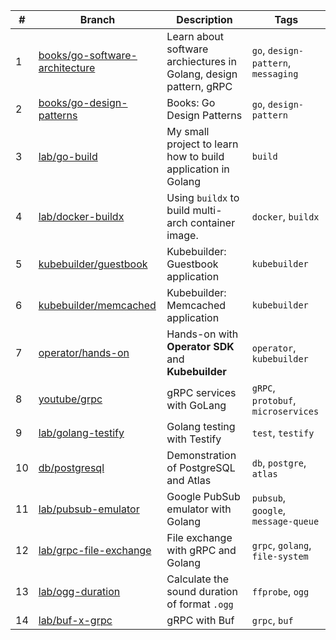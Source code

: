 | #   | Branch                                                                                                     | Description                                                       | Tags                                |
| --- | ---------------------------------------------------------------------------------------------------------- | ----------------------------------------------------------------- | ----------------------------------- |
| 1   | [books/go-software-architecture](https://github.com/cuongpiger/golang/tree/books/go-software-architecture) | Learn about software archiectures in Golang, design pattern, gRPC | `go`, `design-pattern`, `messaging` |
| 2   | [books/go-design-patterns](https://github.com/cuongpiger/golang/tree/books/go-design-patterns)             | Books: Go Design Patterns                                         | `go`, `design-pattern`              |
| 3   | [lab/go-build](https://github.com/cuongpiger/golang/tree/lab/go-build)                                     | My small project to learn how to build application in Golang      | `build`                             |
| 4   | [lab/docker-buildx](https://github.com/cuongpiger/golang/tree/lab/docker-buildx)                           | Using `buildx` to build multi-arch container image.               | `docker`, `buildx`                  |
| 5   | [kubebuilder/guestbook](https://github.com/cuongpiger/golang/tree/kubebuilder/guestbook)                   | Kubebuilder: Guestbook application                                | `kubebuilder`                       |
| 6   | [kubebuilder/memcached](https://github.com/cuongpiger/golang/tree/kubebuilder/memcached)                   | Kubebuilder: Memcached application                                | `kubebuilder`                       |
| 7   | [operator/hands-on](https://github.com/cuongpiger/golang/tree/operator/hands-on)                           | Hands-on with **Operator SDK** and **Kubebuilder**                | `operator`, `kubebuilder`           |
| 8   | [youtube/grpc](https://github.com/cuongpiger/golang/tree/youtube/grpc)                                     | gRPC services with GoLang                                         | `gRPC`, `protobuf`, `microservices` |
| 9   | [lab/golang-testify](https://github.com/cuongpiger/golang/tree/lab/golang-testify)                         | Golang testing with Testify                                       | `test`, `testify`                   |
| 10  | [db/postgresql](https://github.com/cuongpiger/golang/tree/db/postgresql)                                   | Demonstration of PostgreSQL and Atlas                             | `db`, `postgre`, `atlas`            |
| 11  | [lab/pubsub-emulator](https://github.com/cuongpiger/golang/tree/lab/pubsub-emulator)                       | Google PubSub emulator with Golang                                | `pubsub`, `google`, `message-queue` |
| 12  | [lab/grpc-file-exchange](https://github.com/cuongpiger/golang/tree/lab/grpc-file-exchange)                 | File exchange with gRPC and Golang                                | `grpc`, `golang`, `file-system`     |
| 13  | [lab/ogg-duration](https://github.com/cuongpiger/golang/tree/lab/ogg-duration)                             | Calculate the sound duration of format `.ogg`                     | `ffprobe`, `ogg`                    |
| 14  | [lab/buf-x-grpc](https://github.com/cuongpiger/golang/tree/lab/buf-x-grpc)                                 | gRPC with Buf                                                     | `grpc`, `buf`                       |
